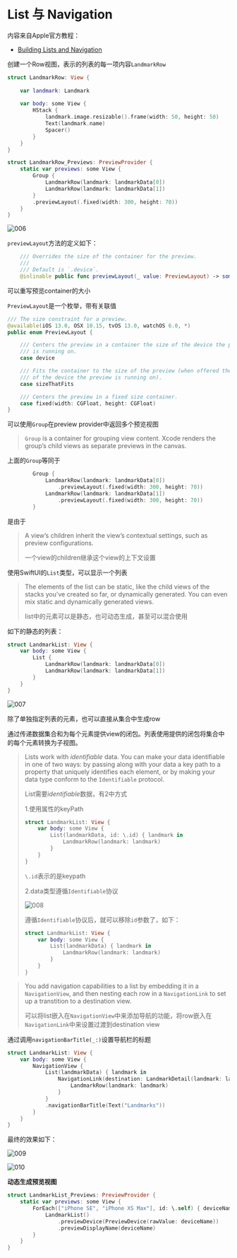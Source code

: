 # List 与 Navigation

内容来自Apple官方教程：

+ [Building Lists and Navigation](https://developer.apple.com/tutorials/swiftui/building-lists-and-navigation)



创建一个Row视图，表示的列表的每一项内容`LandmarkRow`

```swift
struct LandmarkRow: View {
    
    var landmark: Landmark
    
    var body: some View {
        HStack {
            landmark.image.resizable().frame(width: 50, height: 50)
            Text(landmark.name)
            Spacer()
        }
    }
}

struct LandmarkRow_Previews: PreviewProvider {
    static var previews: some View {
        Group {
            LandmarkRow(landmark: landmarkData[0])
            LandmarkRow(landmark: landmarkData[1])
        }
        .previewLayout(.fixed(width: 300, height: 70))
    }
}
```

![006](https://github.com/winfredzen/iOS-Basic/blob/master/SwiftUI/images/006.png)

`previewLayout`方法的定义如下：

```swift
    /// Overrides the size of the container for the preview.
    ///
    /// Default is `.device`.
    @inlinable public func previewLayout(_ value: PreviewLayout) -> some View
```

可以重写预览container的大小

`PreviewLayout`是一个枚举，带有关联值

```swift
/// The size constraint for a preview.
@available(iOS 13.0, OSX 10.15, tvOS 13.0, watchOS 6.0, *)
public enum PreviewLayout {

    /// Centers the preview in a container the size of the device the preview
    /// is running on.
    case device

    /// Fits the container to the size of the preview (when offered the size
    /// of the device the preview is running on).
    case sizeThatFits

    /// Centers the preview in a fixed size container.
    case fixed(width: CGFloat, height: CGFloat)
}
```



可以使用`Group`在preview provider中返回多个预览视图

> `Group` is a container for grouping view content. Xcode renders the group’s child views as separate previews in the canvas.

上面的`Group`等同于

```swift
        Group {
            LandmarkRow(landmark: landmarkData[0])
                .previewLayout(.fixed(width: 300, height: 70))
            LandmarkRow(landmark: landmarkData[1])
                .previewLayout(.fixed(width: 300, height: 70))
        }
```

是由于

> A view’s children inherit the view’s contextual settings, such as preview configurations.
>
> 一个view的children继承这个view的上下文设置



使用SwiftUI的`List`类型，可以显示一个列表

> The elements of the list can be static, like the child views of the stacks you’ve created so far, or dynamically generated. You can even mix static and dynamically generated views.
>
> list中的元素可以是静态，也可动态生成，甚至可以混合使用



如下的静态的列表：

```swift
struct LandmarkList: View {
    var body: some View {
        List {
            LandmarkRow(landmark: landmarkData[0])
            LandmarkRow(landmark: landmarkData[1])
        }
    }
}
```

![007](https://github.com/winfredzen/iOS-Basic/blob/master/SwiftUI/images/007.png)



除了单独指定列表的元素，也可以直接从集合中生成row

通过传递数据集合和为每个元素提供view的闭包。列表使用提供的闭包将集合中的每个元素转换为子视图。

> Lists work with *identifiable* data. You can make your data identifiable in one of two ways: by passing along with your data a key path to a property that uniquely identifies each element, or by making your data type conform to the `Identifiable` protocol.
>
> List需要*identifiable*数据，有2中方式
>
> 1.使用属性的keyPath
>
> ```swift
> struct LandmarkList: View {
>     var body: some View {
>         List(landmarkData, id: \.id) { landmark in
>             LandmarkRow(landmark: landmark)
>         }
>     }
> }
> ```
>
> `\.id`表示的是keypath
>
> 2.data类型遵循`Identifiable`协议
>
> ![008](https://github.com/winfredzen/iOS-Basic/blob/master/SwiftUI/images/008.png)
>
> 遵循`Identifiable`协议后，就可以移除`id`参数了，如下：
>
> ```swift
> struct LandmarkList: View {
>     var body: some View {
>         List(landmarkData) { landmark in
>             LandmarkRow(landmark: landmark)
>         }
>     }
> }
> ```
>
> 



> You add navigation capabilities to a list by embedding it in a `NavigationView`, and then nesting each row in a `NavigationLink` to set up a transtition to a destination view.
>
> 可以将list嵌入在`NavigationView`中来添加导航的功能，将row嵌入在 `NavigationLink`中来设置过渡到destination view



通过调用`navigationBarTitle(_:)`设置导航栏的标题

```swift
struct LandmarkList: View {
    var body: some View {
        NavigationView {
            List(landmarkData) { landmark in
                NavigationLink(destination: LandmarkDetail(landmark: landmark)) {
                    LandmarkRow(landmark: landmark)
                }
            }
            .navigationBarTitle(Text("Landmarks"))
        }
    }
}
```

最终的效果如下：

![009](https://github.com/winfredzen/iOS-Basic/blob/master/SwiftUI/images/009.png)

![010](https://github.com/winfredzen/iOS-Basic/blob/master/SwiftUI/images/010.png)



**动态生成预览视图**

```swift
struct LandmarkList_Previews: PreviewProvider {
    static var previews: some View {
        ForEach(["iPhone SE", "iPhone XS Max"], id: \.self) { deviceName in
            LandmarkList()
                .previewDevice(PreviewDevice(rawValue: deviceName))
                .previewDisplayName(deviceName)
        }
    }
}
```





















